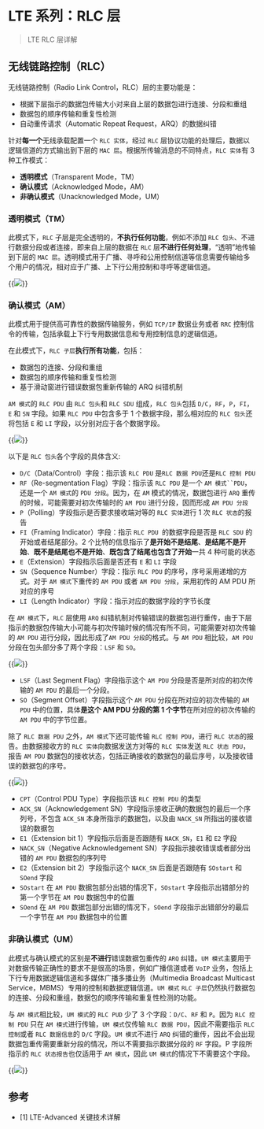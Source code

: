 # LTE 系列：RLC 层


> LTE RLC 层详解

<!--more-->

## 无线链路控制（RLC）

无线链路控制（Radio Link Control，RLC）层的主要功能是：

- 根据下层指示的数据包传输大小对来自上层的数据包进行连接、分段和重组
- 数据包的顺序传输和重复性检测
- 自动重传请求（Automatic Repeat Request，ARQ）的数据纠错

针对**每一个**无线承载配置一个 `RLC 实体`，经过 `RLC` 层协议功能的处理后，数据以逻辑信道的方式输出到下层的 `MAC 层`。根据所传输消息的不同特点，`RLC 实体`有 3 种工作模式：

- **透明模式**（Transparent Mode，TM）
- **确认模式**（Acknowledged Mode，AM）
- **非确认模式**（Unacknowledged Mode，UM）

### 透明模式（TM）

此模式下，`RLC` 子层是完全透明的，**不执行任何功能**，例如不添加 `RLC 包头`、不进行数据分段或者连接，即来自上层的数据在 `RLC` 层**不进行任何处理**，“透明”地传输到下层的 `MAC 层`。透明模式用于广播、寻呼和公用控制信道等信息需要传输给多个用户的情况，相对应于广播、上下行公用控制和寻呼等逻辑信道。

{{<image src="https://cdn.jsdelivr.net/gh/techkoala/techkoala.github.io@master/images/WirelessCommunication/LTE/LTE_upper_layer_protocol/LTE_upper_layer_protocol_4.webp" caption="TM 模式数据消息的 RLC PDU 格式">}}

### 确认模式（AM）

此模式用于提供高可靠性的数据传输服务，例如 `TCP/IP` 数据业务或者 `RRC` 控制信令的传输，包括承载上下行专用数据信息和专用控制信息的逻辑信道。

在此模式下，`RLC 子层`**执行所有功能**，包括：

- 数据包的连接、分段和重组
- 数据包的顺序传输和重复性检测
- 基于滑动窗进行错误数据包重新传输的 ARQ 纠错机制

`AM 模式`的 `RLC PDU` 由 `RLC 包头`和 `RLC SDU` 组成，`RLC 包头`包括 `D/C`，`RF`，`P`，`FI`， `E` 和 `SN` 字段。如果 `RLC PDU` 中包含多于 1 个数据字段，那么相对应的 `RLC 包头`还将包括 `E` 和 `LI` 字段，以分别对应于各个数据字段。

{{<image src="https://cdn.jsdelivr.net/gh/techkoala/techkoala.github.io@master/images/WirelessCommunication/LTE/LTE_upper_layer_protocol/LTE_upper_layer_protocol_5.webp" caption="AM 模式数据消息的 RLC PDU 格式">}}

以下是 `RLC 包头`各个字段的具体含义:

- `D/C`（Data/Control）字段：指示该 `RLC PDU` 是`RLC 数据 PDU`还是`RLC 控制 PDU`
- `RF`（Re-segmentation Flag）字段：指示该 `RLC PDU` 是一个 `AM 模式``PDU`，还是一个 `AM 模式`的 `PDU 分段`。因为，在 `AM` 模式的情况，数据包进行 `ARQ` 重传的时候，可能需要对初次传输时的 `AM PDU` 进行分段，因而形成 `AM PDU 分段`
- `P`（Polling）字段指示是否要求接收端对等的 `RLC 实体`进行 1 次 `RLC 状态`的报告
- `FI`（Framing Indicator）字段：指示 `RLC PDU `的数据字段是否是 `RLC SDU` 的开始或者结尾部分。2 个比特的信息指示了**是开始不是结尾**、**是结尾不是开始**、**既不是结尾也不是开始**、**既包含了结尾也包含了开始**一共 4 种可能的状态
- `E`（Extension）字段指示后面是否还有 `E` 和 `LI` 字段
- `SN`（Sequence Number）字段：指示 `RLC PDU` 的序号，序号采用递增的方式。对于 `AM 模式`下重传的 `AM PDU` 或者 `AM PDU 分段`，采用初传的 AM PDU 所对应的序号
- `LI`（Length Indicator）字段：指示对应的数据字段的字节长度

在 `AM 模式`下，`RLC` 层使用 `ARQ` 纠错机制对传输错误的数据包进行重传，由于下层指示的数据包传输大小可能与初次传输时候的情况有所不同，可能需要对初次传输的 `AM PDU` 进行分段，因此形成了`AM PDU 分段`的格式。与 `AM PDU` 相比较，`AM PDU` 分段在包头部分多了两个字段：`LSF` 和 `SO`。

{{<image src="https://cdn.jsdelivr.net/gh/techkoala/techkoala.github.io@master/images/WirelessCommunication/LTE/LTE_upper_layer_protocol/LTE_upper_layer_protocol_6.webp" caption="AM 模式数据消息的 RLC PDU 分段的格式">}}

- `LSF`（Last Segment Flag）字段指示这个 `AM PDU` 分段是否是所对应的初次传输的 `AM PDU` 的最后一个分段。
- `SO`（Segment Offset）字段指示这个 `AM PDU` 分段在所对应的初次传输的 `AM PDU` 中的位置，具体**是这个 AM PDU 分段的第 1 个字节**在所对应的初次传输的 `AM PDU` 中的字节位置。

除了 `RLC 数据 PDU` 之外，`AM 模式`下还可能传输 `RLC 控制 PDU`，进行 `RLC 状态`的报告。由数据接收方的 `RLC 实体`向数据发送方对等的 `RLC 实体`发送 `RLC 状态 PDU`，报告 `AM PDU` 数据包的接收状态，包括正确接收的数据包的最后序号，以及接收错误的数据包的序号。

{{<image src="https://cdn.jsdelivr.net/gh/techkoala/techkoala.github.io@master/images/WirelessCommunication/LTE/LTE_upper_layer_protocol/LTE_upper_layer_protocol_7.webp" caption="RLC 状态 PDU">}}

- `CPT`（Control PDU Type）字段指示该 `RLC 控制 PDU` 的类型
- `ACK_SN`（Acknowledgement SN）字段指示接收正确的数据包的最后一个序列号，不包含 `ACK_SN` 本身所指示的数据包，以及由 `NACK_SN` 所指出的接收错误的数据包
- `E1`（Extension bit 1）字段指示后面是否跟随有 `NACK_SN`，`E1` 和 `E2` 字段
- `NACK_SN`（Negative Acknowledgement SN）字段指示接收错误或者部分出错的 `AM PDU` 数据包的序列号
- `E2`（Extension bit 2）字段指示这个 `NACK_SN` 后面是否跟随有 `SOstart` 和 `SOend` 字段
- `SOstart` 在 `AM PDU` 数据包部分出错的情况下，`SOstart` 字段指示出错部分的第一个字节在 `AM PDU` 数据包中的位置
- `SOend` 在 `AM PDU` 数据包部分出错的情况下，`SOend` 字段指示出错部分的最后一个字节在 `AM PDU` 数据包中的位置

### 非确认模式（UM）

此模式与确认模式的区别是**不进行**错误数据包重传的 `ARQ` 纠错。`UM 模式`主要用于对数据传输正确性的要求不是很高的场景，例如广播信道或者 `VoIP` 业务，包括上下行专用数据逻辑信道和多媒体广播多播业务（Multimedia Broadcast Multicast Service，MBMS）专用的控制和数据逻辑信道。`UM 模式` `RLC 子层`仍然执行数据包的连接、分段和重组，数据包的顺序传输和重复性检测的功能。

与 `AM 模式`相比较，`UM 模式`的 `RLC PUD` 少了 3 个字段：`D/C`、`RF` 和 `P`。因为 `RLC 控制 PDU` 只在 `AM 模式`进行传输，`UM 模式`仅传输 `RLC 数据 PDU`，因此不需要指示 `RLC 控制`或者 `RLC 数据信息`的 `D/C` 字段。`UM 模式`不进行 `ARQ` 纠错的重传，因此不会出现数据包重传需要重新分段的情况，所以不需要指示数据分段的 `RF` 字段。P 字段所指示的 `RLC 状态报告`也仅适用于 `AM 模式`，因此 `UM 模式`的情况下不需要这个字段。

{{<image src="https://cdn.jsdelivr.net/gh/techkoala/techkoala.github.io@master/images/WirelessCommunication/LTE/LTE_upper_layer_protocol/LTE_upper_layer_protocol_8.webp" caption="UM 模式数据消息的 RLC PDU 格式">}}

## 参考

- [1] LTE-Advanced 关键技术详解


